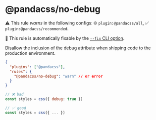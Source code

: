 # @pandacss/no-debug

⚠️ This rule _warns_ in the following configs: 🌐 `plugin:@pandacss/all`, ✅ `plugin:@pandacss/recommended`.

🔧 This rule is automatically fixable by the
[`--fix` CLI option](https://eslint.org/docs/latest/user-guide/command-line-interface#--fix).

<!-- end auto-generated rule header -->

Disallow the inclusion of the debug attribute when shipping code to the production environment.

```json
{
  "plugins": ["@pandacss"],
  "rules": {
    "@pandacss/no-debug": "warn" // or error
  }
}
```

```js
// ❌ bad
const styles = css({ debug: true })

// ✅ good
const styles = css({ ... })
```
